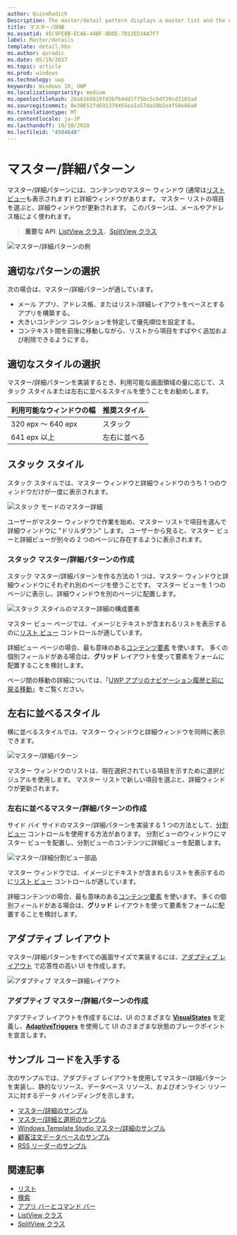 ```yaml
---
author: QuinnRadich
Description: The master/detail pattern displays a master list and the details for the currently selected item. This pattern is frequently used for email and contact lists/address books.
title: マスター/詳細
ms.assetid: 45C9FE8B-ECA6-44BF-8DDE-7D12ED34A7F7
label: Master/details
template: detail.hbs
ms.author: quradic
ms.date: 05/19/2017
ms.topic: article
ms.prod: windows
ms.technology: uwp
keywords: Windows 10, UWP
ms.localizationpriority: medium
ms.openlocfilehash: 28a6160019fd3bf64dd1f75bc5c6df29cd3165ad
ms.sourcegitcommit: 8e30651fd691378455ea1a57da10b2e4f50e66a0
ms.translationtype: MT
ms.contentlocale: ja-JP
ms.lasthandoff: 10/10/2018
ms.locfileid: "4504648"
---
```

# <a name="masterdetails-pattern"></a>マスター/詳細パターン

 

マスター/詳細パターンには、コンテンツのマスター ウィンドウ (通常は[リスト ビュー](lists.md)も表示されます) と詳細ウィンドウがあります。 マスター リストの項目を選ぶと、詳細ウィンドウが更新されます。 このパターンは、メールやアドレス帳によく使われます。

> **重要な API**: [ListView クラス](https://docs.microsoft.com/en-us/uwp/api/Windows.UI.Xaml.Controls.ListView)、[SplitView クラス](https://docs.microsoft.com/en-us/uwp/api/windows.ui.xaml.controls.splitview)

![マスター/詳細パターンの例](images/HIGSecOne_MasterDetail.png)

## <a name="is-this-the-right-pattern"></a>適切なパターンの選択

次の場合は、マスター/詳細パターンが適しています。

-   メール アプリ、アドレス帳、またはリスト/詳細レイアウトをベースとするアプリを構築する。
-   大きいコンテンツ コレクションを特定して優先順位を設定する。
-   コンテキスト間を前後に移動しながら、リストから項目をすばやく追加および削除できるようにする。

## <a name="choose-the-right-style"></a>適切なスタイルの選択

マスター/詳細パターンを実装するとき、利用可能な画面領域の量に応じて、スタック スタイルまたは左右に並べるスタイルを使うことをお勧めします。

| 利用可能なウィンドウの幅 | 推奨スタイル |
|------------------------|-------------------|
| 320 epx ～ 640 epx        | スタック           |
| 641 epx 以上       | 左右に並べる      |

 
## <a name="stacked-style"></a>スタック スタイル

スタック スタイルでは、マスター ウィンドウと詳細ウィンドウのうち 1 つのウィンドウだけが一度に表示されます。

![スタック モードのマスター詳細](images/patterns-md-stacked.png)

ユーザーがマスター ウィンドウで作業を始め、マスター リストで項目を選んで詳細ウィンドウに "ドリルダウン" します。 ユーザーから見ると、マスター ビューと詳細ビューが別々の 2 つのページに存在するように表示されます。

### <a name="create-a-stacked-masterdetails-pattern"></a>スタック マスター/詳細パターンの作成

スタック マスター/詳細パターンを作る方法の 1 つは、マスター ウィンドウと詳細ウィンドウにそれぞれ別のページを使うことです。 マスター ビューを 1 つのページに表示し、詳細ウィンドウを別のページに配置します。

![スタック スタイルのマスター詳細の構成要素](images/patterns-md-stacked-parts.png)

マスター ビュー ページでは、イメージとテキストが含まれるリストを表示するのに[リスト ビュー](lists.md) コントロールが適しています。 

詳細ビュー ページの場合、最も意味のある[コンテンツ要素](../layout/layout-panels.md) を使います。 多くの個別フィールドがある場合は、**グリッド** レイアウトを使って要素をフォームに配置することを検討します。

ページ間の移動の詳細については、「[UWP アプリのナビゲーション履歴と前に戻る移動](../basics/navigation-history-and-backwards-navigation.md)」をご覧ください。

## <a name="side-by-side-style"></a>左右に並べるスタイル

横に並べるスタイルでは、マスター ウィンドウと詳細ウィンドウを同時に表示できます。

![マスター/詳細パターン](images/patterns-masterdetail-400x227.png)

マスター ウィンドウのリストは、現在選択されている項目を示すために選択ビジュアルを使用します。 マスター リストで新しい項目を選ぶと、詳細ウィンドウが更新されます。

### <a name="create-a-side-by-side-masterdetails-pattern"></a>左右に並べるマスター/詳細パターンの作成

サイド バイ サイドのマスター/詳細パターンを実装する 1 つの方法として、[分割ビュー](split-view.md) コントロールを使用する方法があります。 分割ビューのウィンドウにマスター ビューを配置し、分割ビューのコンテンツに詳細ビューを配置します。

![マスター/詳細分割ビュー部品](images/patterns_md_splitview_parts.png)

マスター ウィンドウでは、イメージとテキストが含まれるリストを表示するのに[リスト ビュー](lists.md) コントロールが適しています。

詳細コンテンツの場合、最も意味のある[コンテンツ要素](../layout/layout-panels.md) を使います。 多くの個別フィールドがある場合は、**グリッド** レイアウトを使って要素をフォームに配置することを検討します。

## <a name="adaptive-layout"></a>アダプティブ レイアウト

マスター/詳細パターンをすべての画面サイズで実装するには、[アダプティブ レイアウト](../layout/layouts-with-xaml.md) で応答性の高い UI を作成します。

![アダプティブ マスター詳細レイアウト](images/patterns_masterdetail.png)

### <a name="create-an-adaptive-masterdetails-pattern"></a>アダプティブ マスター/詳細パターンの作成
アダプティブ レイアウトを作成するには、UI のさまざまな [**VisualStates**](https://docs.microsoft.com/en-us/uwp/api/windows.ui.xaml.visualstate) を定義し、[**AdaptiveTriggers**](https://docs.microsoft.com/en-us/uwp/api/Windows.UI.Xaml.AdaptiveTrigger) を使用して UI のさまざまな状態のブレークポイントを宣言します。

## <a name="get-the-sample-code"></a>サンプル コードを入手する

次のサンプルでは、アダプティブ レイアウトを使用してマスター/詳細パターンを実装し、静的なリソース、データベース リソース、およびオンライン リソースに対するデータ バインディングを示します。 
- [マスター/詳細のサンプル](https://github.com/Microsoft/Windows-universal-samples/tree/master/Samples/XamlMasterDetail) 
- [マスター/詳細と選択のサンプル](https://github.com/Microsoft/Windows-universal-samples/tree/master/Samples/XamlListView)
- [Windows Template Studio マスター/詳細のサンプル](https://github.com/Microsoft/WindowsTemplateStudio/tree/master/templates/Uwp/Pages/MasterDetail)
- [顧客注文データベースのサンプル](https://github.com/Microsoft/Windows-appsample-customers-orders-database)
- [RSS リーダーのサンプル](https://github.com/Microsoft/Windows-appsample-rssreader)

## <a name="related-articles"></a>関連記事

- [リスト](lists.md)
- [検索](search.md)
- [アプリ バーとコマンド バー](app-bars.md)
- [ListView クラス](https://docs.microsoft.com/en-us/uwp/api/Windows.UI.Xaml.Controls.ListView)
- [SplitView クラス](https://docs.microsoft.com/en-us/uwp/api/windows.ui.xaml.controls.splitview)
